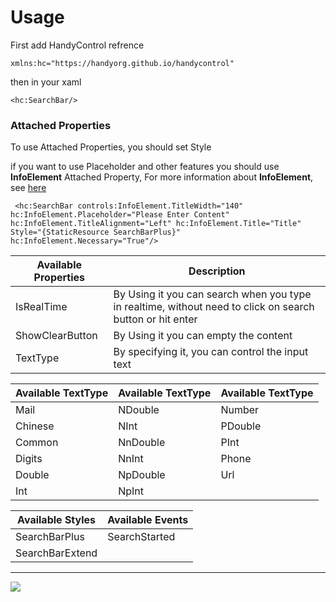 # Usage
First add HandyControl refrence
```
xmlns:hc="https://handyorg.github.io/handycontrol"
```
then in your xaml
```
<hc:SearchBar/>
```

### Attached Properties
To use Attached Properties, you should set Style

if you want to use Placeholder and other features you should use **InfoElement** Attached Property, For more information about **InfoElement**, see [here](InfoElement-Attach)
```
 <hc:SearchBar controls:InfoElement.TitleWidth="140" hc:InfoElement.Placeholder="Please Enter Content" hc:InfoElement.TitleAlignment="Left" hc:InfoElement.Title="Title" Style="{StaticResource SearchBarPlus}" hc:InfoElement.Necessary="True"/>
```

| **Available Properti**es | **Description**                                              |
| ------------------------ | ------------------------------------------------------------ |
| IsRealTime  | By Using it you can search when you type in realtime, without need to click on search button or hit enter |
| ShowClearButton | By Using it you can empty the content |
| TextType | By specifying it, you can control the input text |

| Available TextType | Available TextType | Available TextType |
| ------------------ | ------------------ | ------------------ |
| Mail               | NDouble            | Number             |
| Chinese            | NInt               | PDouble            |
| Common             | NnDouble           | PInt               |
| Digits             | NnInt              | Phone              |
| Double             | NpDouble           | Url                |
| Int                | NpInt              |                    |


| Available Styles           | Available Events |
| ---------------------------- | ---------------------------- |
| SearchBarPlus | SearchStarted |
| SearchBarExtend    |          |

***
![](https://github.com/handyorg/HandyControl/blob/master/Resources/SearchBar.png)